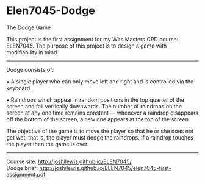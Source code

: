 # Elen7045-Dodge
The Dodge Game

This project is the first assignment for my Wits Masters CPD course: ELEN7045. The purpose of this project is to design a game with modifiability in mind.

-------

Dodge consists of:

• A single player who can only move left and right and is controlled via the keyboard.

• Raindrops which appear in random positions in the top quarter of the screen and fall
vertically downwards. The number of raindrops on the screen at any one time remains
constant — whenever a raindrop disappears off the bottom of the screen, a new one
appears at the top of the screen.

The objective of the game is to move the player so that he or she does not get wet, that is, the
player must dodge the raindrops. If a raindrop touches the player then the game is over.

-------
Course site: http://joshilewis.github.io/ELEN7045/ <br/>
Dodge brief: http://joshilewis.github.io/ELEN7045/elen7045-first-assignment.pdf
